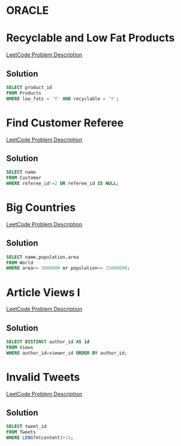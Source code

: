 # ORACLE 

# Recyclable and Low Fat Products
[LeetCode Problem Description](https://leetcode.com/problems/recyclable-and-low-fat-products/description/?envType=study-plan-v2&envId=top-sql-50)
## Solution
```sql
SELECT product_id 
FROM Products 
WHERE low_fats = 'Y' AND recyclable = 'Y';
```

# Find Customer Referee
[LeetCode Problem Description](https://leetcode.com/problems/find-customer-referee/description/?envType=study-plan-v2&envId=top-sql-50)
## Solution
```sql
SELECT name
FROM Customer
WHERE referee_id!=2 OR referee_id IS NULL;
```

# Big Countries
[LeetCode Problem Description](https://leetcode.com/problems/big-countries/description/?envType=study-plan-v2&envId=top-sql-50)
## Solution
```sql
SELECT name,population,area
FROM World
WHERE area>= 3000000 or population>= 25000000;
```

# Article Views I
[LeetCode Problem Description](https://leetcode.com/problems/article-views-i/description/?envType=study-plan-v2&envId=top-sql-50)
## Solution
```sql
SELECT DISTINCT author_id AS id
FROM Views
WHERE author_id=viewer_id ORDER BY author_id;
```

# Invalid Tweets
[LeetCode Problem Description](https://leetcode.com/problems/invalid-tweets/description/?envType=study-plan-v2&envId=top-sql-50)
## Solution
```sql
SELECT tweet_id
FROM Tweets
WHERE LENGTH(content)>15;
```
